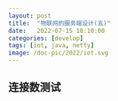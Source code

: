 ```yaml
---
layout: post
title:  "物联网的服务端设计(五)"
date:   2022-07-15 10:10:00
categories: [develop]
tags: [iot, java, netty]
image: /doc-pic/2022/iot.svg
---
```


## 连接数测试